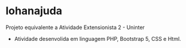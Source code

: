 # lohanajuda
Projeto equivalente a Atividade Extensionista 2 - Uninter

- Atividade desenvolida em linguagem PHP, Bootstrap 5, CSS e Html.

